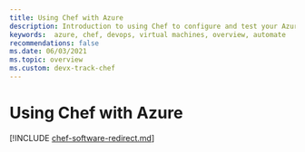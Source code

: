 ```yaml
---
title: Using Chef with Azure
description: Introduction to using Chef to configure and test your Azure infrastructure
keywords:  azure, chef, devops, virtual machines, overview, automate
recommendations: false
ms.date: 06/03/2021
ms.topic: overview
ms.custom: devx-track-chef
---
```


# Using Chef with Azure

[!INCLUDE [chef-software-redirect.md](includes/chef-software-redirect.md)]